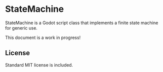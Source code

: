 # StateMachine

StateMachine is a Godot script class that implements a finite state machine for generic use.

This document is a work in progress!

## License

Standard MIT license is included.
